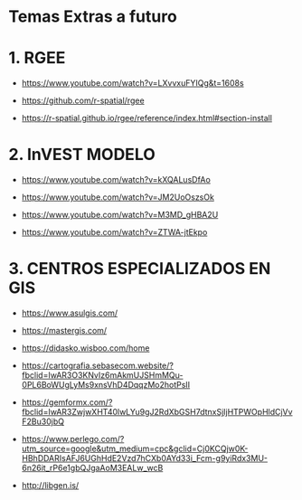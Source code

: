 Temas Extras a futuro
================

# 1. RGEE

-   <https://www.youtube.com/watch?v=LXvvxuFYIQg&t=1608s>

-   <https://github.com/r-spatial/rgee>

-   <https://r-spatial.github.io/rgee/reference/index.html#section-install>

# 2. InVEST MODELO

-   <https://www.youtube.com/watch?v=kXQALusDfAo>

-   <https://www.youtube.com/watch?v=JM2UoOszsOk>

-   <https://www.youtube.com/watch?v=M3MD_gHBA2U>

-   <https://www.youtube.com/watch?v=ZTWA-jtEkpo>

# 3. CENTROS ESPECIALIZADOS EN GIS

-   <https://www.asulgis.com/>

-   <https://mastergis.com/>

-   <https://didasko.wisboo.com/home>

-   <https://cartografia.sebasecom.website/?fbclid=IwAR3O3KNvIz6mAkmUJSHmMQu-0PL6BoWUgLyMs9xnsVhD4DqqzMo2hotPsII>

-   <https://gemformx.com/?fbclid=IwAR3ZwjwXHT40lwLYu9gJ2RdXbGSH7dtnxSjIjHTPWOpHldCjVvF2Bu30jbQ>

-   <https://www.perlego.com/?utm_source=google&utm_medium=cpc&gclid=Cj0KCQjw0K-HBhDDARIsAFJ6UGhHdE2Vzd7hCXb0AYd33i_Fcm-g9yiRdx3MU-6n26it_rP6e1gbQJgaAoM3EALw_wcB>

-   <http://libgen.is/>
